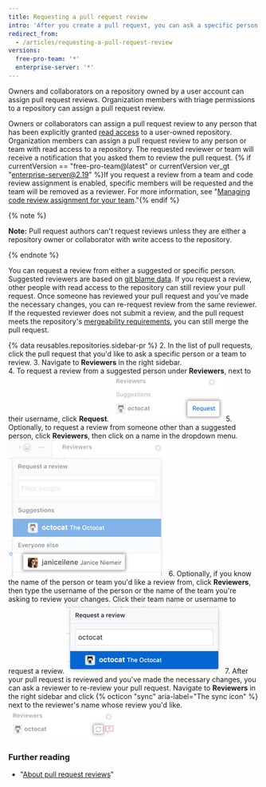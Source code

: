 ```yaml
---
title: Requesting a pull request review
intro: 'After you create a pull request, you can ask a specific person to review the changes you''ve proposed. If you''re an organization member, you can also request a specific team to review your changes.'
redirect_from:
  - /articles/requesting-a-pull-request-review
versions:
  free-pro-team: '*'
  enterprise-server: '*'
---
```


Owners and collaborators on a repository owned by a user account can assign pull request reviews. Organization members with triage permissions to a repository can assign a pull request review.

Owners or collaborators can assign a pull request review to any person that has been explicitly granted [read access](/articles/access-permissions-on-github) to a user-owned repository. Organization members can assign a pull request review to any person or team with read access to a repository. The requested reviewer or team will receive a notification that you asked them to review the pull request. {% if currentVersion == "free-pro-team@latest" or currentVersion ver_gt "enterprise-server@2.19" %}If you request a review from a team and code review assignment is enabled, specific members will be requested and the team will be removed as a reviewer. For more information, see "[Managing code review assignment for your team](/github/setting-up-and-managing-organizations-and-teams/managing-code-review-assignment-for-your-team)."{% endif %}

{% note %}

**Note:** Pull request authors can't request reviews unless they are either a repository owner or collaborator with write access to the repository.

{% endnote %}

You can request a review from either a suggested or specific person. Suggested reviewers are based on [git blame data](/articles/tracking-changes-in-a-file/). If you request a review, other people with read access to the repository can still review your pull request. Once someone has reviewed your pull request and you've made the necessary changes, you can re-request review from the same reviewer. If the requested reviewer does not submit a review, and the pull request meets the repository's [mergeability requirements](/articles/defining-the-mergeability-of-pull-requests), you can still merge the pull request.

{% data reusables.repositories.sidebar-pr %}
2. In the list of pull requests, click the pull request that you'd like to ask a specific person or a team to review.
3. Navigate to **Reviewers** in the right sidebar.  
4. To request a review from a suggested person under **Reviewers**, next to their username, click **Request**.
 ![Reviewers request icon in the right sidebar](/assets/images/help/pull_requests/request-suggested-review.png)
5. Optionally, to request a review from someone other than a suggested person, click **Reviewers**, then click on a name in the dropdown menu.
  ![Reviewers gear icon in the right sidebar](/assets/images/help/pull_requests/request-a-review-not-suggested.png)
6. Optionally, if you know the name of the person or team you'd like a review from, click **Reviewers**, then type the username of the person or the name of the team you're asking to review your changes. Click their team name or username to request a review.
  ![Field to enter a reviewer's username and drop-down with reviewer's name](/assets/images/help/pull_requests/choose-pull-request-reviewer.png)
7. After your pull request is reviewed and you've made the necessary changes, you can ask a reviewer to re-review your pull request. Navigate to **Reviewers** in the right sidebar and click {% octicon "sync" aria-label="The sync icon" %} next to the reviewer's name whose review you'd like.
  ![Re-review sync icon in the right sidebar](/assets/images/help/pull_requests/request-re-review.png)

### Further reading

- "[About pull request reviews](/articles/about-pull-request-reviews)"
